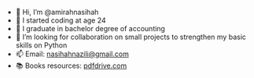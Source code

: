 - 👋 Hi, I’m @amirahnasihah
- 👀 I started coding at age 24
- 🌱 I graduate in bachelor degree of accounting
- 💞️ I’m looking for collaboration on small projects to strengthen my basic skills on Python
- 📫 Email: nasihahnazili@gmail.com
- 📚 Books resources: [pdfdrive.com](https://www.pdfdrive.com/)

<!---
amirahnazili/amirahnazili is a ✨ special ✨ repository because its `README.md` (this file) appears on your GitHub profile.
You can click the Preview link to take a look at your changes.
--->
